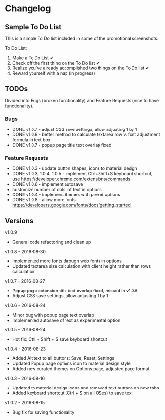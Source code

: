 # Changelog

## Sample To Do List
This is a simple To Do list included in some of the promotional screenshots.

To Do List:

1. Make a To Do List ✔
2. Check off the first thing on the To Do list ✔
3. Realize you've already accomplished two things on the To Do list ✔
4. Reward yourself with a nap (in progress)

## TODOs
Divided into Bugs (broken functionality) and Feature Requests (nice to have functionality).

### Bugs
- DONE v1.0.7 - adjust CSS save settings, allow adjusting 1 by 1
- DONE v1.0.8 - better method to calculate textarea row v. font adjustment formula in text box
- DONE v1.0.7 - popup page title text overlap fixed

### Feature Requests
- DONE v1.0.3 - update button shapes, icons to material design
- DONE v1.0.3, 1.0.4, 1.0.5 - implement Ctrl+Shift+S keyboard shortcut, use https://developer.chrome.com/extensions/commands
- DONE v1.0.6 - implement autosave
- customize number of cols. of text in options
- DONE v1.0.4 - implement themes with preset options
- DONE v1.0.8 - allow more fonts https://developers.google.com/fonts/docs/getting_started


## Versions

v1.0.9
- General code refactoring and clean up

v1.0.8 - 2016-08-30
- Implemented more fonts through web fonts in options
- Updated textarea size calculation with client height rather than rows calculation

v1.0.7 - 2016-08-27
- Popup page extension title text overlap fixed, missed in v1.0.6
- Adjust CSS save settings, allow adjusting 1 by 1

v1.0.6 - 2016-08-24
- Minor bug with popup page text overlap
- Implemented autosave of text as experimental option

v1.0.5 - 2016-08-24
- Hot fix: Ctrl + Shift + S save keyboard shortcut

v1.0.4 - 2016-08-23
- Added Alt text to all buttons: Save, Reset, Settings
- Updated Popup page options icon to material design style
- Added new curated themes on Options page, adjusted page format

v1.0.3 - 2016-08-16
- Updated to material design icons and removed text buttons on new tabs
- Added keyboard shortcut (Ctrl + S on all OSes) to save text

v1.0.2 - 2016-08-15
- Bug fix for saving functionality

